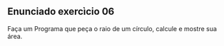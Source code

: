 ## Enunciado exercìcio 06

Faça um Programa que peça o raio de um círculo, calcule e mostre sua área.
